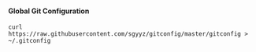 #### Global Git Configuration
```
curl https://raw.githubusercontent.com/sgyyz/gitconfig/master/gitconfig > ~/.gitconfig
```
